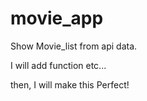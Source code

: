 # movie_app

Show Movie_list from api data.

I will add function etc...

then, I will make this Perfect!
